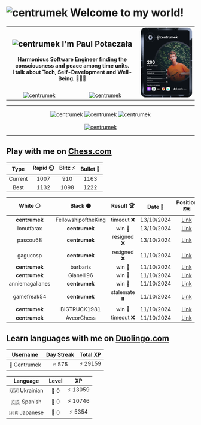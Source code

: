 <h1>
  <img
    src="https://emojis.slackmojis.com/emojis/images/1531849430/4246/blob-sunglasses.gif"
    width="30"
    alt="centrumek"
  />
  Welcome to my world!
</h1>

<table>
  <tbody>
    <tr>
      <td align="center" width="70%" colspan="2">
        <h2>
          <img
            src="https://raw.githubusercontent.com/MartinHeinz/MartinHeinz/master/wave.gif"
            width="30px"
            alt="centrumek"
          />
          I'm Paul Potaczała
        </h2>
        <h4>
          Harmonious Software Engineer finding the consciousness and peace among time units.
          <br/>
          I talk about Tech, Self-Development and Well-Being. 🌿🧘🚀
        </h4>
      </td>
      <td width="30%" rowspan="2">
        <a href="https://app.daily.dev/centrumek">
          <img
            src="./devcard.svg"
            alt="centrumek"
          />
        </a>
      </td>
    </tr>
    <tr align="center">
      <td>
        <img
          src="https://komarev.com/ghpvc/?username=centrumek&label=visitors&color=0e75b6&style=flat"
          alt="centrumek"
        >
      </td>
      <td>
        <a href="https://stackoverflow.com/users/14496012/centrumek">
          <img
            src="https://stackoverflow.com/users/flair/14496012.png?theme=dark"
            alt="centrumek"
          >
        </a>
      </td>
    </tr>
  </tbody>
</table>

---
<div align="center">
  <img 
    src="https://github-readme-stats.vercel.app/api?username=centrumek&show_icons=true&count_private=true&theme=dark&hide_border=true&hide=issues,contribs&bg_color=00000000"
    alt="centrumek"
  />
  <img
    src="https://github-readme-stats.vercel.app/api/top-langs/?username=centrumek&layout=compact&hide_border=true&theme=dark&bg_color=00000000&langs_count=6&exclude_repo=air-statistic-app"
    alt="centrumek"
  />
  <img 
    src="https://github-readme-streak-stats.herokuapp.com?user=centrumek&theme=dark&hide_border=true&background=FFFFFF00"
    alt="centrumek"
  />
  <br/>
  <br/>
  <a href="https://www.buymeacoffee.com/centrumek">
    <img
      src="https://cdn.buymeacoffee.com/buttons/v2/default-orange.png"
      height="50"
      width="210"
      alt="centrumek"
    />
  </a>
</div>

---

## Play with me on [Chess.com](https://www.chess.com/member/centrumek)

<div align="center">
<!--START_SECTION:chessStats-->
<!-- Automatically generated with https://github.com/Balastrong/chess-stats-action -->

| Type | Rapid ⏲️ | Blitz ⚡ | Bullet 🔫 |
|:---:|:---:|:---:|:---:|
| Current | 1007 | 910 | 1163 |
| Best | 1132 | 1098 | 1222 |

| White ⚪ | Black ⚫ | Result 🏆 | Date 📅 | Position 🗺️ | Type 🕕 |
|:---:|:---:|:---:|:---:|:---:|:---:|
| **centrumek** | FellowshipoftheKing | timeout ❌ | 13/10/2024 | <a href="http://www.ee.unb.ca/cgi-bin/tervo/fen.pl?select=8/6k1/3pp3/5p2/q7/5P2/3NK3/8 w - -">Link</a> | Blitz |
| Ionutfarax | **centrumek** | win 🥇 | 13/10/2024 | <a href="http://www.ee.unb.ca/cgi-bin/tervo/fen.pl?select=2kr4/pp4Np/5n2/3p4/6n1/1P1P1Q2/P4PPq/RN3RK1 w - -">Link</a> | Blitz |
| pascou68 | **centrumek** | resigned ❌ | 13/10/2024 | <a href="http://www.ee.unb.ca/cgi-bin/tervo/fen.pl?select=1R6/5k2/8/6P1/5K1P/8/1Pb5/8 b - -">Link</a> | Blitz |
| gagucosp | **centrumek** | resigned ❌ | 11/10/2024 | <a href="http://www.ee.unb.ca/cgi-bin/tervo/fen.pl?select=6n1/p2nk3/6Qb/2pPp3/8/2N2P2/PPP3PR/1K1R2N1 b - -">Link</a> | Blitz |
| **centrumek** | barbaris | win 🥇 | 11/10/2024 | <a href="http://www.ee.unb.ca/cgi-bin/tervo/fen.pl?select=r1bqr3/pp4Q1/3bk3/5B1P/1pPpPp2/1P1P4/P7/RN2K1NR b KQ -">Link</a> | Blitz |
| **centrumek** | Gianelli96 | win 🥇 | 11/10/2024 | <a href="http://www.ee.unb.ca/cgi-bin/tervo/fen.pl?select=8/8/6p1/1k5p/2pB1P1P/2K1p1P1/8/7Q b - -">Link</a> | Blitz |
| anniemagallanes | **centrumek** | win 🥇 | 11/10/2024 | <a href="http://www.ee.unb.ca/cgi-bin/tervo/fen.pl?select=8/2p1n1b1/2kp1N2/4p1p1/2P1P3/2B3Pp/3P3P/4q2K w - -">Link</a> | Blitz |
| gamefreak54 | **centrumek** | stalemate ⏸️ | 11/10/2024 | <a href="http://www.ee.unb.ca/cgi-bin/tervo/fen.pl?select=7K/5k2/5P2/8/8/8/8/qq6 w - -">Link</a> | Blitz |
| **centrumek** | BIGTRUCK1981 | win 🥇 | 11/10/2024 | <a href="http://www.ee.unb.ca/cgi-bin/tervo/fen.pl?select=8/8/8/8/8/4K3/8/1Q2k3 b - -">Link</a> | Blitz |
| **centrumek** | AveorChess | timeout ❌ | 11/10/2024 | <a href="http://www.ee.unb.ca/cgi-bin/tervo/fen.pl?select=3q4/p5p1/1p2kb1p/2p5/P1P5/8/KP6/8 w - -">Link</a> | Blitz |

<!--END_SECTION:chessStats-->
</div>

## Learn languages with me on [Duolingo.com](https://www.duolingo.com/profile/Centrumek)

<div align="center">
<!--START_SECTION:duolingoStats-->
<!-- Automatically generated with https://github.com/centrumek/duolingo-readme-stats-->

| Username | Day Streak | Total XP |
|:---:|:---:|:---:|
| 👤 Centrumek | 🔥 575 | ⚡ 29159 |

| Language | Level | XP |
|:---:|:---:|:---:|
| 🇺🇦 Ukrainian | 👑 0 | ⚡ 13059 |
| 🇪🇸 Spanish | 👑 0 | ⚡ 10746 |
| 🇯🇵 Japanese | 👑 0 | ⚡ 5354 |

<!--END_SECTION:duolingoStats-->
</div>
<!--
**centrumek/centrumek** is a ✨ _special_ ✨ repository because its `README.md` (this file) appears on your GitHub profile.

Here are some ideas to get you started:

- 🔭 I’m currently working on ...
- 🌱 I’m currently learning ...
- 👯 I’m looking to collaborate on ...
- 🤔 I’m looking for help with ...
- 💬 Ask me about ...
- 📫 How to reach me: ...
- 😄 Pronouns: ...
- ⚡ Fun fact: ...
-->
